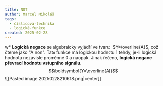 ```yaml
---
title: NOT
author: Marcel Mikoláš
tags:
  - číslicová-technika
  - logické-funkce
created: 2025-02-28
---
```

w* **Logická negace** se algebraicky vyjádří ve tvaru:  $Y=\overline{A}$, což čteme jako "A non". Tato funkce má logickou hodnotu 1 tehdy, je-li logická hodnota nezávisle proměnné 0 a naopak. Jinak řečeno, **logická negace převrací hodnotu vstupního signálu**.
$$\boldsymbol{Y=\overline{A}}$$
![[Pasted image 20250228210618.png|center]]